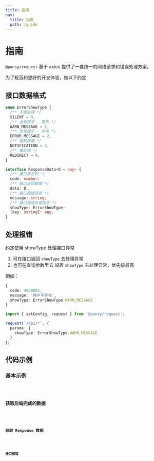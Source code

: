 ```yaml
---
title: 指南
nav:
  title: 指南
  path: /guide
---
```


# 指南

`@pansy/request` 基于 axios 提供了一套统一的网络请求和错误处理方案。

为了规范和更好的开发体验，做以下约定

## 接口数据格式

```ts
enum ErrorShowType {
  /** 不做处理 */
  SILENT = 0,
  /** 全局提示 - 警告 */
  WARN_MESSAGE = 1,
  /** 全局提示 - 异常 */
  ERROR_MESSAGE = 2,
  /** 通知提醒 */
  NOTIFICATION = 3,
  /** 重定向 */
  REDIRECT = 9,
}

interface ResponseData<D = any> {
  /** 接口状态码 */
  code: number;
  /** 接口返回数据 */
  data: D,
  /** 接口报错信息 */
  message: string;
  /** 接口报错处理类型 */
  showType: ErrorShowType;
  [key: string]: any;
}
```

## 处理报错

约定使用 showType 处理接口异常

1. 可在接口返回 `showType` 去处理异常
2. 也可在查询参数里去 设置 `showType` 去处理异常，优先级最高

例如：

```ts
{
  code: 4000001,
  message: '用户不存在',
  showType: ErrorShowType.WARN_MESSAGE
}
```

```ts
import { setConfig, request } from '@pansy/request';

request(`/api/*`, {
  params: {
    showType: ErrorShowType.WARN_MESSAGE
  }
})
```

## 代码示例

### 基本示例

<code src="./demo/demo01.tsx" />

### 获取后端完成的数据

<code src="./demo/demo02.tsx" />

### 获取 Response 数据

<code src="./demo/demo03.tsx" />

### 接口报错

<code src="./demo/demo04.tsx" />
